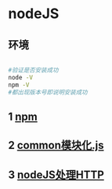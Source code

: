 # nodeJS

## 环境

```bash

#验证是否安装成功
node -V
npm -V
#都出现版本号即说明安装成功

```

## 1 [npm](./doc/npm.md)

## 2 [common模块化.js](./doc/common.js模块化.md)

## 3 [nodeJS处理HTTP](./doc/nodeJS处理HTTP.md)
